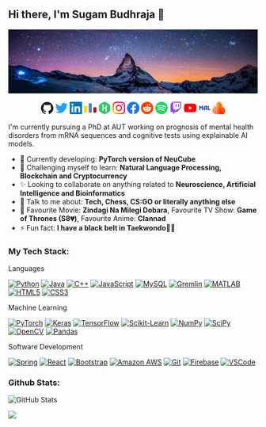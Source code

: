 <!--
**Sugam1111/sugam1111** is a ✨ _special_ ✨ repository because its `README.md` (this file) appears on your GitHub profile.

Here are some ideas to get you started:

- 🔭 I’m currently working on ...
- 🌱 I’m currently learning ...
- 👯 I’m looking to collaborate on ...
- 🤔 I’m looking for help with ...
- 💬 Ask me about ...
- 📫 How to reach me: ...
- 😄 Pronouns: ...
- ⚡ Fun fact: ...
-->

## Hi there, I'm Sugam Budhraja 👋

<img src="https://raw.githubusercontent.com/sugam1111/sugam1111/master/imgs/banner.jpg">

<p align="center">
  <a href="https://github.com/sugam1111">
    <img alt="GitHub" title="GitHub" height="25" width="25" src="https://raw.githubusercontent.com/sugam1111/sugam1111/master/assets/github.svg"></a>
  <a href="https://twitter.com/SugamBudhraja">
    <img alt="Twitter" title="Twitter" height="25" width="25" src="https://raw.githubusercontent.com/sugam1111/sugam1111/master/assets/twitter.svg"></a>
  <a href="https://linkedin.com/in/sugam-budhraja">
    <img alt="LinkedIn" title="LinkedIn" height="25" width="25" src="https://raw.githubusercontent.com/sugam1111/sugam1111/master/assets/linkedin.svg"></a>
  <a href="https://codeforces.com/profile/sugam1111">
    <img alt="Codeforces" title="Codeforces" height="25" width="25" src="https://raw.githubusercontent.com/sugam1111/sugam1111/master/assets/codeforces.svg"></a>
  <a href="https://www.hackerrank.com/sugam1111">
    <img alt="Hackerrank" title="Hackerrank" height="25" width="25" src="https://raw.githubusercontent.com/sugam1111/sugam1111/master/assets/hackerrank.svg"></a>
  <a href="https://www.instagram.com/sugambudhraja/">
    <img alt="Instagram" title="Instagram" height="25" width="25" src="https://raw.githubusercontent.com/sugam1111/sugam1111/master/assets/instagram.svg"></a>
  <a href="https://facebook.com/sugam.budhraja">
    <img alt="Facebook" title="Facebook" height="25" width="25" src="https://raw.githubusercontent.com/sugam1111/sugam1111/master/assets/facebook.svg"></a>
  <a href="https://reddit.com/user/FiestyYoda">
    <img alt="Reddit" title="Reddit" height="25" width="25" src="https://raw.githubusercontent.com/sugam1111/sugam1111/master/assets/reddit.svg"></a>
  <a href="https://open.spotify.com/user/uropsy6k8l7zflmkciq4fplk1?si=U3Jfms38RcipzIpcxb_mvw">
    <img alt="Spotify" title="Spotify" height="25" width="25" src="https://raw.githubusercontent.com/sugam1111/sugam1111/master/assets/spotify.svg"></a>
  <a href="https://twitch.tv/fiestyyoda">
    <img alt="Twitch" title="Twitch" height="25" width="25" src="https://raw.githubusercontent.com/sugam1111/sugam1111/master/assets/twitch.svg"></a>
  <a href="https://www.youtube.com/channel/UCiL_Oo0yAxFdRnsUw2lfjUw">
    <img alt="YouTube" title="YouTube" height="25" width="25" src="https://raw.githubusercontent.com/sugam1111/sugam1111/master/assets/youtube.svg"></a>
  <a href="https://myanimelist.net/profile/FiestyYoda">
    <img alt="MyAnimeList" title="MyAnimeList" height="25" width="25" src="https://raw.githubusercontent.com/sugam1111/sugam1111/master/assets/myanimelist.svg"></a>
  <a href="https://soundcloud.com/sugam_budhraja">
    <img alt="SoundCloud" title="SoundCloud" height="25" width="25" src="https://raw.githubusercontent.com/sugam1111/sugam1111/master/assets/soundcloud.svg"></a>
</p>

I'm currently pursuing a PhD at AUT working on prognosis of mental health disorders from mRNA sequences and cognitive tests using explainable AI models.

- 🚀 Currently developing: **PyTorch version of NeuCube**
- 🌱 Challenging myself to learn: **Natural Language Processing, Blockchain and Cryptocurrency**
- ✨ Looking to collaborate on anything related to **Neuroscience, Artificial Intelligence and Bioinformatics**
- 💬 Talk to me about: **Tech, Chess, CS:GO or literally anything else**
- 💜 Favourite Movie: **Zindagi Na Milegi Dobara**, Favourite TV Show: **Game of Thrones (S8💔)**, Favourite Anime: **Clannad**
- ⚡ Fun fact: **I have a black belt in Taekwondo👊🏼**

### My Tech Stack:

Languages

[![Python](https://img.shields.io/badge/-Python-3776AB?style=flat-square&logo=python&logoColor=white)](https://www.python.org/ "Python")
[![Java](https://img.shields.io/badge/-Java-EC2025?style=flat-square&logo=java)](https://www.java.com/ "Java")
[![C++](https://img.shields.io/badge/-C++-00599C?style=flat-square&logo=c%2B%2B)](https://isocpp.org/ "C++")
[![JavaScript](https://img.shields.io/badge/-JavaScript-F7DF1E?style=flat-square&logo=javascript&logoColor=black)](https://www.javascript.com/ "JavaScript")
[![MySQL](https://img.shields.io/badge/-MySQL-4479A1?style=flat-square&logo=mysql&logoColor=white)](https://www.mysql.com/ "MySQL")
[![Gremlin](https://img.shields.io/badge/-Gremlin-7bc30c?style=flat-square&logo=apache)](https://tinkerpop.apache.org/ "Gremlin")
[![MATLAB](https://img.shields.io/badge/-MATLAB-0076A8?style=flat-square&logo=mathworks)](https://www.mathworks.com/products/matlab.html "MATLAB")
[![HTML5](https://img.shields.io/badge/-HTML5-E44D27?style=flat-square&logo=html5&logoColor=white)](https://html.spec.whatwg.org/multipage/ "HTML5")
[![CSS3](https://img.shields.io/badge/-CSS3-1572B6?style=flat-square&logo=css3)](https://www.w3schools.com/css/ "CSS3")

Machine Learning

[![PyTorch](https://img.shields.io/badge/-PyTorch-EE4C2C?style=flat-square&logo=pytorch&logoColor=white)](https://pytorch.org/ "PyTorch")
[![Keras](https://img.shields.io/badge/-Keras-D00000?style=flat-square&logo=keras)](https://keras.io/ "Keras")
[![TensorFlow](https://img.shields.io/badge/-TensorFlow-FF6F00?style=flat-square&logo=tensorflow&logoColor=white)](https://www.tensorflow.org/ "TensorFlow")
[![Scikit-Learn](https://img.shields.io/badge/-Scikit--Learn-F7931E?style=flat-square&logo=scikit-learn&logoColor=white)](https://scikit-learn.org/ "Scikit-Learn")
[![NumPy](https://img.shields.io/badge/-NumPy-013243?style=flat-square&logo=numpy)](https://numpy.org/ "NumPy")
[![SciPy](https://img.shields.io/badge/-SciPy-8CAAE6?style=flat-square&logo=scipy&logoColor=white)](https://www.scipy.org/ "SciPy")
[![OpenCV](https://img.shields.io/badge/-OpenCV-5C3EE8?style=flat-square&logo=opencv)](https://opencv.org/ "OpenCV")
[![Pandas](https://img.shields.io/badge/-Pandas-150458?style=flat-square&logo=pandas)](https://pandas.pydata.org/ "Pandas")

Software Development

[![Spring](https://img.shields.io/badge/-Spring-6DB33F?style=flat-square&logo=spring&logoColor=white)](https://spring.io/ "Spring")
[![React](https://img.shields.io/badge/-React-282C34?style=flat-square&logo=react)](https://reactjs.org/ "React")
[![Bootstrap](https://img.shields.io/badge/-Bootstrap-7952B3?style=flat-square&logo=bootstrap&logoColor=white)](https://getbootstrap.com/ "Bootstrap")
[![Amazon AWS](https://img.shields.io/badge/-Amazon_AWS-232F3E?style=flat-square&logo=amazon-aws)](https://aws.amazon.com/ "Amazon AWS")
[![Git](https://img.shields.io/badge/-Git-F05032?style=flat-square&logo=git&logoColor=white)](https://git-scm.com/ "Git")
[![Firebase](https://img.shields.io/badge/-FireBase-FFCA28?style=flat-square&logo=firebase&logoColor=black)](https://firebase.google.com/ "Firebase")
[![VSCode](https://img.shields.io/badge/-VSCode-%23007ACC?style=flat-square&logo=visual-studio-code)](https://code.visualstudio.com/ "VSCode")

### Github Stats:

![GitHub Stats](https://github-readme-stats.vercel.app/api?username=sugam1111&show_icons=true&theme=cobalt)

![](https://komarev.com/ghpvc/?username=sugam1111&color=75eeb2)
